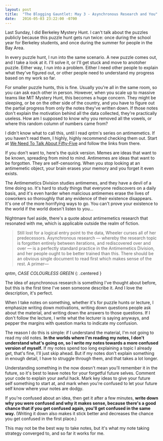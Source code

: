 ```yaml
---
layout: post
title:  "The Blogging Gauntlet: May 3 - Asynchronous Research and You"
date:   2016-05-03 23:22:00 -0700
---
```


Last Sunday, I did Berkeley Mystery Hunt. I can't talk about the puzzles
publicly because this puzzle hunt gets run twice: once during the school
year for Berkeley students, and once during the summer for people in the
Bay Area.

In every puzzle hunt, I run into the same scenario. A new puzzle comes out,
and I take a look at it. I'll solve it, or I'll get stuck and move to
anotoher puzzle. Either way, I run into a problem. Either I need other
people to explain what they've figured out, or other people need to
understand my progress based on my work so far.

For smaller puzzle hunts, this is fine. Usually you're all in the same
room, so you can ask each other in person. However, when you scale
up to massive teams like MIT Mystery Hunt, this becomes a huge
concern. They might be sleeping, or be on the other side of the country,
and you have to figure out the partial progress from only the notes they've
written down. If those notes don't explain the motivation behind all
the data collected, they're practically useless. How am I supposed to
know why you removed all the vowels, or where this random column of
numbers came from?

I didn't know what to call this, until I read qntm's series on
antimemetics. If you haven't read them, I highly, highly recommend checking
them out. Start at [We Need To Talk About Fifty-Five](http://www.scp-wiki.net/we-need-to-talk-about-fifty-five)
and follow the links from there.

If you don't want to, here's the quick version. Memes are ideas that
want to be known, spreading from mind to mind. Antimemes are ideas that
want to be forgotten. They are self-censoring. When you stop looking at
an antimemetic object, your brain erases your memory and you forget
it even exists.

The Antimemetics Division studies antimemes, and
they have a devil of a time doing so. It's hard to study things that
everyone rediscovers on a daily basis, and it's even harder when
malicious antimemes erase the lives of coworkers so thoroughly that
any evidence of their existence disappears. It's one of the more
horrifying ways to go. You can't prove your existence to the world
if the world doesn't listen to you...

Nightmare fuel aside, there's a quote about antimemetics research
that resonated with me, which is applicable outside the realm of
fiction.

> Still lost for a logical entry point to the data, Wheeler curses all of her predecessors. Asynchronous research — whereby the research topic is forgotten entirely between iterations, and rediscovered over and over — is a perfectly standard practice in the Antimemetics Division, and her people ought to be better trained than this. There should be an obvious single document to read first which makes sense of the rest. A primer—

qntm, *CASE COLOURLESS GREEN*
{: .centered }

The idea of asynchronous research is something I've thought about before,
but this is the first time I've seen someone describe it. And I love the
description, it's perfect.

When I take notes on something, whether it's for puzzle hunts or lecture,
I emphasize writing down motivations, writing down questions
people ask about the material, and writing down the answers to those questions.
If I don't follow the lecture, I write what the lecturer is saying anyways,
and pepper the margins with question marks to indicate my confusion.

The reason I do this is simple: if I understand the material, I'm not going
to read my old notes. **In the worlds where I'm reading my notes, I don't
understand what's going on, so I write my notes towards a more confused
version of myself.** If my notes spend too long explaining a topic I already
get, that's fine, I'll just skip ahead. But if my notes don't explain something
in enough detail, I have to struggle through them, and that takes a lot longer.

Understanding something in the now doesn't mean you'll remember it in the future,
so it's best to leave notes for your forgetful future selves. Comment your code
to explain your awful hack. Mark key ideas to give your future self something
to start at, and mark when you're confused to let your future self
know where your notes are dodgy.

If you're confused about an idea, then get it after a few minutes, **write down why you were confused and why
it makes sense, because there's a good chance that if you get confused again,
you'll get confused in the same way.**
(Writing it down also makes it stick better and decreases the chance
you get confused in the first place.)

This may not be the best way to take notes, but it's what my note taking
strategy converged to, and so far it works for me.

